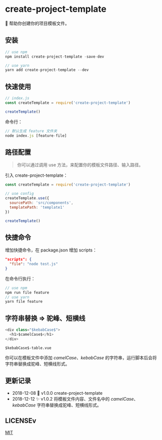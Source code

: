 # create-project-template

📄 帮助你创建你的项目模板文件。

## 安装

```javascript
// use npm
npm install create-project-template -save-dev

// use yarn
yarn add create-project-template --dev
```

## 快速使用

```javascript
// index.js
const createTemplate = require('create-project-template')

createTemplate()
```

命令行：

```javascript
// 默认生成 feature 文件夹
node index.js [feature-file]
```

## 路径配置

> 你可以通过调用 use 方法，来配置你的模板文件路径、输入路径。

引入 create-project-template：

```javascript
const createTemplate = require('create-project-template')

// use config
createTemplate.use({
  sourcePath: 'src/components',
  templatePath: 'template1'
})

createTemplate()
```

## 快捷命令

增加快捷命令，在 package.json 增加 scripts：

```json
"scripts": {
  "file": "node test.js"
}
```

在命令行执行：

```javascript
// use npm
npm run file feature
// use yarn
yarn file feature
```

## 字符串替换 => 驼峰、短横线

```js
<div class="$kebabCase$">
  <h1>$camelCase$</h1>
</div>
```

```
$kebabCase$-table.vue
```

你可以在模板文件中添加 $camelCase$、$kebabCase$ 的字符串，运行脚本后会将字符串替换成驼峰、短横线形式。

## 更新记录

- 2018-12-08 🎉 v1.0.0 create-project-template
- 2018-12-12 ✨ v1.0.2 将模板文件内容、文件名中的 $camelCase$、$kebabCase$ 字符串替换成驼峰、短横线形式。

## LICENSEv

[MIT](LICENSE)

